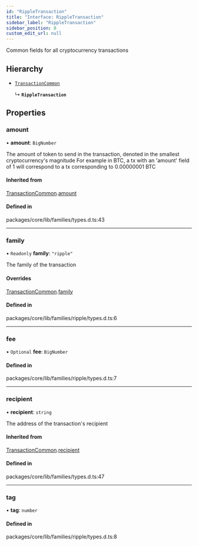 ```yaml
---
id: "RippleTransaction"
title: "Interface: RippleTransaction"
sidebar_label: "RippleTransaction"
sidebar_position: 0
custom_edit_url: null
---
```


Common fields for all cryptocurrency transactions

## Hierarchy

- [`TransactionCommon`](TransactionCommon.md)

  ↳ **`RippleTransaction`**

## Properties

### amount

• **amount**: `BigNumber`

The amount of token to send in the transaction, denoted in the smallest cryptocurrency's magnitude
For example in BTC, a tx with an 'amount' field of 1 will correspond to a tx corresponding to 0.00000001 BTC

#### Inherited from

[TransactionCommon](TransactionCommon.md).[amount](TransactionCommon.md#amount)

#### Defined in

packages/core/lib/families/types.d.ts:43

___

### family

• `Readonly` **family**: ``"ripple"``

The family of the transaction

#### Overrides

[TransactionCommon](TransactionCommon.md).[family](TransactionCommon.md#family)

#### Defined in

packages/core/lib/families/ripple/types.d.ts:6

___

### fee

• `Optional` **fee**: `BigNumber`

#### Defined in

packages/core/lib/families/ripple/types.d.ts:7

___

### recipient

• **recipient**: `string`

The address of the transaction's recipient

#### Inherited from

[TransactionCommon](TransactionCommon.md).[recipient](TransactionCommon.md#recipient)

#### Defined in

packages/core/lib/families/types.d.ts:47

___

### tag

• **tag**: `number`

#### Defined in

packages/core/lib/families/ripple/types.d.ts:8
